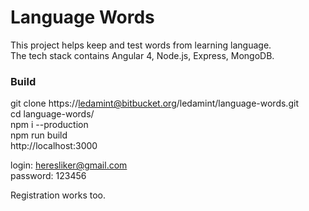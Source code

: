 # Language Words  
  
This project helps keep and test words from learning language.  
The tech stack contains Angular 4, Node.js, Express, MongoDB.  
  
### Build  
  
git clone https://ledamint@bitbucket.org/ledamint/language-words.git  
cd language-words/  
npm i --production  
npm run build  
http://localhost:3000  
  
login: heresliker@gmail.com  
password: 123456  
  
Registration works too.  
